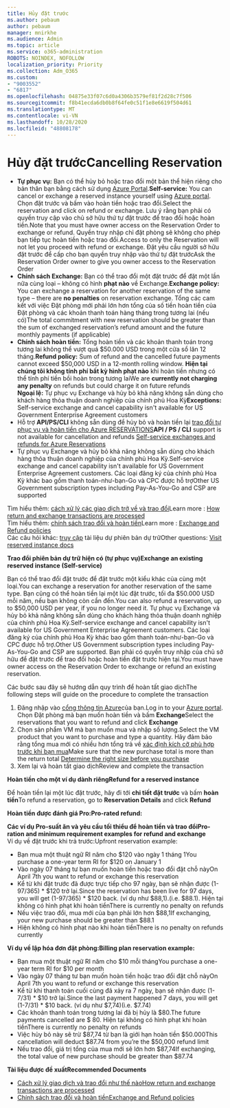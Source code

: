 ```yaml
---
title: Hủy đặt trước
ms.author: pebaum
author: pebaum
manager: mnirkhe
ms.audience: Admin
ms.topic: article
ms.service: o365-administration
ROBOTS: NOINDEX, NOFOLLOW
localization_priority: Priority
ms.collection: Adm_O365
ms.custom:
- "9003552"
- "6817"
ms.openlocfilehash: 04875e33f07c6d0a4306b3579ef81f2d28c7f506
ms.sourcegitcommit: f8b41ecda6db0b8f64fe0c51f1e8e6619f504d61
ms.translationtype: MT
ms.contentlocale: vi-VN
ms.lasthandoff: 10/28/2020
ms.locfileid: "48808178"
---
```

# <a name="cancelling-reservation"></a><span data-ttu-id="7c7b8-102">Hủy đặt trước</span><span class="sxs-lookup"><span data-stu-id="7c7b8-102">Cancelling Reservation</span></span>

- <span data-ttu-id="7c7b8-103">**Tự phục vụ:** Bạn có thể hủy bỏ hoặc trao đổi một bản thể hiện riêng cho bản thân bạn bằng cách sử dụng [Azure Portal](https://portal.azure.com/#blade/Microsoft_Azure_Reservations/ReservationsBrowseBlade).</span><span class="sxs-lookup"><span data-stu-id="7c7b8-103">**Self-service:** You can cancel or exchange a reserved instance yourself using [Azure portal](https://portal.azure.com/#blade/Microsoft_Azure_Reservations/ReservationsBrowseBlade).</span></span> <span data-ttu-id="7c7b8-104">Chọn đặt trước và bấm vào hoàn tiền hoặc trao đổi.</span><span class="sxs-lookup"><span data-stu-id="7c7b8-104">Select the reservation and click on refund or exchange.</span></span> <span data-ttu-id="7c7b8-105">Lưu ý rằng bạn phải có quyền truy cập vào chủ sở hữu thứ tự đặt trước để trao đổi hoặc hoàn tiền.</span><span class="sxs-lookup"><span data-stu-id="7c7b8-105">Note that you must have owner access on the Reservation Order to exchange or refund.</span></span> <span data-ttu-id="7c7b8-106">Quyền truy nhập chỉ đặt phòng sẽ không cho phép bạn tiếp tục hoàn tiền hoặc trao đổi.</span><span class="sxs-lookup"><span data-stu-id="7c7b8-106">Access to only the Reservation will not let you proceed with refund or exchange.</span></span> <span data-ttu-id="7c7b8-107">Đặt yêu cầu người sở hữu đặt trước để cấp cho bạn quyền truy nhập vào thứ tự đặt trước</span><span class="sxs-lookup"><span data-stu-id="7c7b8-107">Ask the Reservation Order owner to give you owner access to the Reservation Order</span></span>
- <span data-ttu-id="7c7b8-108">**Chính sách Exchange:** Bạn có thể trao đổi một đặt trước để đặt một lần nữa cùng loại – không có hình **phạt nào** về Exchange.</span><span class="sxs-lookup"><span data-stu-id="7c7b8-108">**Exchange policy:** You can exchange a reservation for another reservation of the same type – there are **no penalties** on reservation exchange.</span></span> <span data-ttu-id="7c7b8-109">Tổng các cam kết với việc Đặt phòng mới phải lớn hơn tổng của số tiền hoàn tiền của Đặt phòng và các khoản thanh toán hàng tháng trong tương lai (nếu có)</span><span class="sxs-lookup"><span data-stu-id="7c7b8-109">The total commitment with new reservation should be greater than the sum of exchanged reservation’s refund amount and the future monthly payments (if applicable)</span></span>
- <span data-ttu-id="7c7b8-110">**Chính sách hoàn tiền:** Tổng hoàn tiền và các khoản thanh toán trong tương lai không thể vượt quá $50.000 USD trong một cửa sổ lăn 12 tháng.</span><span class="sxs-lookup"><span data-stu-id="7c7b8-110">**Refund policy:** Sum of refund and the cancelled future payments cannot exceed $50,000 USD in a 12-month rolling window.</span></span> <span data-ttu-id="7c7b8-111">**Hiện tại chúng tôi không tính phí bất kỳ hình phạt nào** khi hoàn tiền nhưng có thể tính phí tiền bồi hoàn trong tương lai</span><span class="sxs-lookup"><span data-stu-id="7c7b8-111">We are **currently not charging any penalty** on refunds but could charge it on future refunds</span></span>  
    <span data-ttu-id="7c7b8-112">**Ngoại lệ:** Tự phục vụ Exchange và hủy bỏ khả năng không sẵn dùng cho khách hàng thỏa thuận doanh nghiệp của chính phủ Hoa Kỳ</span><span class="sxs-lookup"><span data-stu-id="7c7b8-112">**Exceptions:** Self-service exchange and cancel capability isn't available for US Government Enterprise Agreement customers</span></span>
- <span data-ttu-id="7c7b8-113">Hỗ trợ **API/PS/CLI** không sẵn dùng để hủy bỏ và hoàn tiền lại [trao đổi tự phục vụ và hoàn tiền cho Azure RESERVATIONS](https://docs.microsoft.com/azure/cost-management-billing/reservations/exchange-and-refund-azure-reservations?WT.mc_id=Portal-Microsoft_Azure_Support)</span><span class="sxs-lookup"><span data-stu-id="7c7b8-113">**API / PS / CLI** support is not available for cancellation and refunds [Self-service exchanges and refunds for Azure Reservations](https://docs.microsoft.com/azure/cost-management-billing/reservations/exchange-and-refund-azure-reservations?WT.mc_id=Portal-Microsoft_Azure_Support)</span></span>
- <span data-ttu-id="7c7b8-114">Tự phục vụ Exchange và hủy bỏ khả năng không sẵn dùng cho khách hàng thỏa thuận doanh nghiệp của chính phủ Hoa Kỳ.</span><span class="sxs-lookup"><span data-stu-id="7c7b8-114">Self-service exchange and cancel capability isn't available for US Government Enterprise Agreement customers.</span></span> <span data-ttu-id="7c7b8-115">Các loại đăng ký của chính phủ Hoa Kỳ khác bao gồm thanh toán-như-bạn-Go và CPC được hỗ trợ</span><span class="sxs-lookup"><span data-stu-id="7c7b8-115">Other US Government subscription types including Pay-As-You-Go and CSP are supported</span></span>

<span data-ttu-id="7c7b8-116">Tìm hiểu thêm: [cách xử lý các giao dịch trở về và trao đổi](https://docs.microsoft.com/azure/billing/billing-azure-reservations-self-service-exchange-and-refund?WT.mc_id=Portal-Microsoft_Azure_Support#how-return-and-exchange-transactions-are-processed)</span><span class="sxs-lookup"><span data-stu-id="7c7b8-116">Learn more : [How return and exchange transactions are processed](https://docs.microsoft.com/azure/billing/billing-azure-reservations-self-service-exchange-and-refund?WT.mc_id=Portal-Microsoft_Azure_Support#how-return-and-exchange-transactions-are-processed)</span></span>  
<span data-ttu-id="7c7b8-117">Tìm hiểu thêm: [chính sách trao đổi và hoàn tiền](https://docs.microsoft.com/azure/billing/billing-azure-reservations-self-service-exchange-and-refund?WT.mc_id=Portal-Microsoft_Azure_Support#exchange-policies)</span><span class="sxs-lookup"><span data-stu-id="7c7b8-117">Learn more : [Exchange and Refund policies](https://docs.microsoft.com/azure/billing/billing-azure-reservations-self-service-exchange-and-refund?WT.mc_id=Portal-Microsoft_Azure_Support#exchange-policies)</span></span>  
<span data-ttu-id="7c7b8-118">Các câu hỏi khác: [truy cập](https://docs.microsoft.com/azure/billing/billing-save-compute-costs-reservations?WT.mc_id=Portal-Microsoft_Azure_Support) tài liệu dự phiên bản dự trữ</span><span class="sxs-lookup"><span data-stu-id="7c7b8-118">Other questions: [Visit reserved instance docs](https://docs.microsoft.com/azure/billing/billing-save-compute-costs-reservations?WT.mc_id=Portal-Microsoft_Azure_Support)</span></span>

<span data-ttu-id="7c7b8-119">**Trao đổi phiên bản dự trữ hiện có (tự phục vụ)**</span><span class="sxs-lookup"><span data-stu-id="7c7b8-119">**Exchange an existing reserved instance (Self-service)**</span></span>

<span data-ttu-id="7c7b8-120">Bạn có thể trao đổi đặt trước để đặt trước một kiểu khác của cùng một loại.</span><span class="sxs-lookup"><span data-stu-id="7c7b8-120">You can exchange a reservation for another reservation of the same type.</span></span> <span data-ttu-id="7c7b8-121">Bạn cũng có thể hoàn tiền lại một lúc đặt trước, tối đa $50.000 USD mỗi năm, nếu bạn không còn cần đến.</span><span class="sxs-lookup"><span data-stu-id="7c7b8-121">You can also refund a reservation, up to $50,000 USD per year, if you no longer need it.</span></span> <span data-ttu-id="7c7b8-122">Tự phục vụ Exchange và hủy bỏ khả năng không sẵn dùng cho khách hàng thỏa thuận doanh nghiệp của chính phủ Hoa Kỳ.</span><span class="sxs-lookup"><span data-stu-id="7c7b8-122">Self-service exchange and cancel capability isn't available for US Government Enterprise Agreement customers.</span></span> <span data-ttu-id="7c7b8-123">Các loại đăng ký của chính phủ Hoa Kỳ khác bao gồm thanh toán-như-bạn-Go và CPC được hỗ trợ.</span><span class="sxs-lookup"><span data-stu-id="7c7b8-123">Other US Government subscription types including Pay-As-You-Go and CSP are supported.</span></span> <span data-ttu-id="7c7b8-124">Bạn phải có quyền truy nhập của chủ sở hữu để đặt trước để trao đổi hoặc hoàn tiền đặt trước hiện tại.</span><span class="sxs-lookup"><span data-stu-id="7c7b8-124">You must have owner access on the Reservation Order to exchange or refund an existing reservation.</span></span>

<span data-ttu-id="7c7b8-125">Các bước sau đây sẽ hướng dẫn quy trình để hoàn tất giao dịch</span><span class="sxs-lookup"><span data-stu-id="7c7b8-125">The following steps will guide on the procedure to complete the transaction</span></span>

1. <span data-ttu-id="7c7b8-126">Đăng nhập vào [cổng thông tin Azure](https://portal.azure.com/#blade/Microsoft_Azure_Reservations/ReservationsBrowseBlade)của bạn.</span><span class="sxs-lookup"><span data-stu-id="7c7b8-126">Log in to your [Azure portal](https://portal.azure.com/#blade/Microsoft_Azure_Reservations/ReservationsBrowseBlade).</span></span> <span data-ttu-id="7c7b8-127">Chọn Đặt phòng mà bạn muốn hoàn tiền và bấm **Exchange**</span><span class="sxs-lookup"><span data-stu-id="7c7b8-127">Select the reservations that you want to refund and click **Exchange**</span></span>
2. <span data-ttu-id="7c7b8-128">Chọn sản phẩm VM mà bạn muốn mua và nhập số lượng.</span><span class="sxs-lookup"><span data-stu-id="7c7b8-128">Select the VM product that you want to purchase and type a quantity.</span></span> <span data-ttu-id="7c7b8-129">Hãy đảm bảo rằng tổng mua mới có nhiều hơn tổng trả về [xác định kích cỡ phù hợp trước khi bạn mua](https://docs.microsoft.com/azure/virtual-machines/windows/prepay-reserved-vm-instances?WT.mc_id=Portal-Microsoft_Azure_Support#determine-the-right-vm-size-before-you-buy)</span><span class="sxs-lookup"><span data-stu-id="7c7b8-129">Make sure that the new purchase total is more than the return total [Determine the right size before you purchase](https://docs.microsoft.com/azure/virtual-machines/windows/prepay-reserved-vm-instances?WT.mc_id=Portal-Microsoft_Azure_Support#determine-the-right-vm-size-before-you-buy)</span></span>
3. <span data-ttu-id="7c7b8-130">Xem lại và hoàn tất giao dịch</span><span class="sxs-lookup"><span data-stu-id="7c7b8-130">Review and complete the transaction</span></span>

<span data-ttu-id="7c7b8-131">**Hoàn tiền cho một ví dụ dành riêng**</span><span class="sxs-lookup"><span data-stu-id="7c7b8-131">**Refund for a reserved instance**</span></span>

<span data-ttu-id="7c7b8-132">Để hoàn tiền lại một lúc đặt trước, hãy đi tới **chi tiết đặt trước** và bấm **hoàn tiền**</span><span class="sxs-lookup"><span data-stu-id="7c7b8-132">To refund a reservation, go to **Reservation Details** and click **Refund**</span></span>

<span data-ttu-id="7c7b8-133">**Hoàn tiền được đánh giá Pro:**</span><span class="sxs-lookup"><span data-stu-id="7c7b8-133">**Pro-rated refund:**</span></span>

<span data-ttu-id="7c7b8-134">**Các ví dụ Pro-suất ăn và yêu cầu tối thiểu để hoàn tiền và trao đổi**</span><span class="sxs-lookup"><span data-stu-id="7c7b8-134">**Pro-ration and minimum requirement examples for refund and exchange**</span></span>  
<span data-ttu-id="7c7b8-135">Ví dụ về đặt trước khi trả trước:</span><span class="sxs-lookup"><span data-stu-id="7c7b8-135">Upfront reservation example:</span></span>

- <span data-ttu-id="7c7b8-136">Bạn mua một thuật ngữ RI năm cho $120 vào ngày 1 tháng 1</span><span class="sxs-lookup"><span data-stu-id="7c7b8-136">You purchase a one-year term RI for $120 on January 1</span></span>
- <span data-ttu-id="7c7b8-137">Vào ngày 07 tháng tư bạn muốn hoàn tiền hoặc trao đổi đặt chỗ này</span><span class="sxs-lookup"><span data-stu-id="7c7b8-137">On April 7th you want to refund or exchange this reservation</span></span>
- <span data-ttu-id="7c7b8-138">Kể từ khi đặt trước đã được trực tiếp cho 97 ngày, bạn sẽ nhận được (1-97/365) \* $120 trở lại.</span><span class="sxs-lookup"><span data-stu-id="7c7b8-138">Since the reservation has been live for 97 days, you will get (1-97/365) \* $120 back.</span></span> <span data-ttu-id="7c7b8-139">(ví dụ như $88,1).</span><span class="sxs-lookup"><span data-stu-id="7c7b8-139">(i.e. $88.1).</span></span> <span data-ttu-id="7c7b8-140">Hiện tại không có hình phạt khi hoàn tiền</span><span class="sxs-lookup"><span data-stu-id="7c7b8-140">There is currently no penalty on refunds</span></span>
- <span data-ttu-id="7c7b8-141">Nếu việc trao đổi, mua mới của bạn phải lớn hơn $88,1</span><span class="sxs-lookup"><span data-stu-id="7c7b8-141">If exchanging, your new purchase should be greater than $88.1</span></span>
- <span data-ttu-id="7c7b8-142">Hiện không có hình phạt nào khi hoàn tiền</span><span class="sxs-lookup"><span data-stu-id="7c7b8-142">There is no penalty on refunds currently</span></span>

<span data-ttu-id="7c7b8-143">**Ví dụ về lập hóa đơn đặt phòng:**</span><span class="sxs-lookup"><span data-stu-id="7c7b8-143">**Billing plan reservation example:**</span></span>

- <span data-ttu-id="7c7b8-144">Bạn mua một thuật ngữ RI năm cho $10 mỗi tháng</span><span class="sxs-lookup"><span data-stu-id="7c7b8-144">You purchase a one-year term RI for $10 per month</span></span>
- <span data-ttu-id="7c7b8-145">Vào ngày 07 tháng tư bạn muốn hoàn tiền hoặc trao đổi đặt chỗ này</span><span class="sxs-lookup"><span data-stu-id="7c7b8-145">On April 7th you want to refund or exchange this reservation</span></span>
- <span data-ttu-id="7c7b8-146">Kể từ khi thanh toán cuối cùng đã xảy ra 7 ngày, bạn sẽ nhận được (1-7/31) \* $10 trở lại.</span><span class="sxs-lookup"><span data-stu-id="7c7b8-146">Since the last payment happened 7 days, you will get (1-7/31) \* $10 back.</span></span> <span data-ttu-id="7c7b8-147">(ví dụ như $7,74)</span><span class="sxs-lookup"><span data-stu-id="7c7b8-147">(i.e. $7.74)</span></span>
- <span data-ttu-id="7c7b8-148">Các khoản thanh toán trong tương lai đã bị hủy là $80.</span><span class="sxs-lookup"><span data-stu-id="7c7b8-148">The future payments cancelled are $ 80.</span></span> <span data-ttu-id="7c7b8-149">Hiện tại không có hình phạt khi hoàn tiền</span><span class="sxs-lookup"><span data-stu-id="7c7b8-149">There is currently no penalty on refunds</span></span>
- <span data-ttu-id="7c7b8-150">Việc hủy bỏ này sẽ trừ $87,74 từ bạn là giới hạn hoàn tiền $50.000</span><span class="sxs-lookup"><span data-stu-id="7c7b8-150">This cancellation will deduct $87.74 from you’re the $50,000 refund limit</span></span>
- <span data-ttu-id="7c7b8-151">Nếu trao đổi, giá trị tổng của mua mới sẽ lớn hơn $87,74</span><span class="sxs-lookup"><span data-stu-id="7c7b8-151">If exchanging, the total value of new purchase should be greater than $87.74</span></span>

<span data-ttu-id="7c7b8-152">**Tài liệu được đề xuất**</span><span class="sxs-lookup"><span data-stu-id="7c7b8-152">**Recommended Documents**</span></span>

- [<span data-ttu-id="7c7b8-153">Cách xử lý giao dịch và trao đổi như thế nào</span><span class="sxs-lookup"><span data-stu-id="7c7b8-153">How return and exchange transactions are processed</span></span>](https://docs.microsoft.com/azure/billing/billing-azure-reservations-self-service-exchange-and-refund?WT.mc_id=Portal-Microsoft_Azure_Support#how-return-and-exchange-transactions-are-processed)
- [<span data-ttu-id="7c7b8-154">Chính sách trao đổi và hoàn tiền</span><span class="sxs-lookup"><span data-stu-id="7c7b8-154">Exchange and Refund policies</span></span>](https://docs.microsoft.com/azure/billing/billing-azure-reservations-self-service-exchange-and-refund?WT.mc_id=Portal-Microsoft_Azure_Support#exchange-policies)
